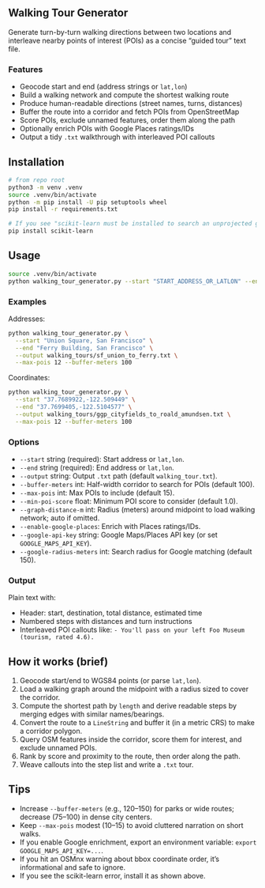 ## Walking Tour Generator

Generate turn-by-turn walking directions between two locations and interleave nearby points of interest (POIs) as a concise “guided tour” text file.

### Features

- Geocode start and end (address strings or `lat,lon`)
- Build a walking network and compute the shortest walking route
- Produce human-readable directions (street names, turns, distances)
- Buffer the route into a corridor and fetch POIs from OpenStreetMap
- Score POIs, exclude unnamed features, order them along the path
- Optionally enrich POIs with Google Places ratings/IDs
- Output a tidy `.txt` walkthrough with interleaved POI callouts

## Installation

```bash
# from repo root
python3 -m venv .venv
source .venv/bin/activate
python -m pip install -U pip setuptools wheel
pip install -r requirements.txt

# If you see "scikit-learn must be installed to search an unprojected graph":
pip install scikit-learn
```

## Usage

```bash
source .venv/bin/activate
python walking_tour_generator.py --start "START_ADDRESS_OR_LATLON" --end "END_ADDRESS_OR_LATLON" --output path/to/tour.txt
```

### Examples

Addresses:

```bash
python walking_tour_generator.py \
  --start "Union Square, San Francisco" \
  --end "Ferry Building, San Francisco" \
  --output walking_tours/sf_union_to_ferry.txt \
  --max-pois 12 --buffer-meters 100
```

Coordinates:

```bash
python walking_tour_generator.py \
  --start "37.7689922,-122.509449" \
  --end "37.7699405,-122.5104577" \
  --output walking_tours/ggp_cityfields_to_roald_amundsen.txt \
  --max-pois 12 --buffer-meters 100
```

### Options

- `--start` string (required): Start address or `lat,lon`.
- `--end` string (required): End address or `lat,lon`.
- `--output` string: Output `.txt` path (default `walking_tour.txt`).
- `--buffer-meters` int: Half-width corridor to search for POIs (default 100).
- `--max-pois` int: Max POIs to include (default 15).
- `--min-poi-score` float: Minimum POI score to consider (default 1.0).
- `--graph-distance-m` int: Radius (meters) around midpoint to load walking network; auto if omitted.
- `--enable-google-places`: Enrich with Places ratings/IDs.
- `--google-api-key` string: Google Maps/Places API key (or set `GOOGLE_MAPS_API_KEY`).
- `--google-radius-meters` int: Search radius for Google matching (default 150).

### Output

Plain text with:

- Header: start, destination, total distance, estimated time
- Numbered steps with distances and turn instructions
- Interleaved POI callouts like: `- You'll pass on your left Foo Museum (tourism, rated 4.6).`

## How it works (brief)

1. Geocode start/end to WGS84 points (or parse `lat,lon`).
2. Load a walking graph around the midpoint with a radius sized to cover the corridor.
3. Compute the shortest path by `length` and derive readable steps by merging edges with similar names/bearings.
4. Convert the route to a `LineString` and buffer it (in a metric CRS) to make a corridor polygon.
5. Query OSM features inside the corridor, score them for interest, and exclude unnamed POIs.
6. Rank by score and proximity to the route, then order along the path.
7. Weave callouts into the step list and write a `.txt` tour.

## Tips

- Increase `--buffer-meters` (e.g., 120–150) for parks or wide routes; decrease (75–100) in dense city centers.
- Keep `--max-pois` modest (10–15) to avoid cluttered narration on short walks.
- If you enable Google enrichment, export an environment variable: `export GOOGLE_MAPS_API_KEY=...`.
- If you hit an OSMnx warning about bbox coordinate order, it’s informational and safe to ignore.
- If you see the scikit-learn error, install it as shown above.
